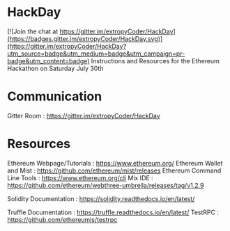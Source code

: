 # HackDay

[![Join the chat at https://gitter.im/extropyCoder/HackDay](https://badges.gitter.im/extropyCoder/HackDay.svg)](https://gitter.im/extropyCoder/HackDay?utm_source=badge&utm_medium=badge&utm_campaign=pr-badge&utm_content=badge)
Instructions and Resources for the Ethereum Hackathon on Saturday July 30th

# Communication

Gitter Room  : https://gitter.im/extropyCoder/HackDay

# Resources

Ethereum Webpage/Tutorials   :  https://www.ethereum.org/
Ethereum Wallet and Mist     :  https://github.com/ethereum/mist/releases
Ethereum Command Line Tools  :  https://www.ethereum.org/cli
Mix IDE                      :  https://github.com/ethereum/webthree-umbrella/releases/tag/v1.2.9

Solidity Documentation       : https://solidity.readthedocs.io/en/latest/     

Truffle Documentation        : https://truffle.readthedocs.io/en/latest/
TestRPC                      : https://github.com/ethereumjs/testrpc  
